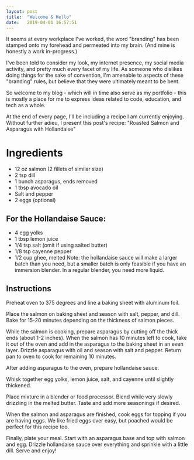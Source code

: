 ```yaml
---
layout: post
title:  "Welcome & Hello"
date:   2019-04-01 16:57:51
---
```


It seems at every workplace I've worked, the word "branding" has been stamped onto my forehead and permeated into my brain. (And mine is honestly a work in-progress.)

I've been told to consider my look, my internet presence, my social media activity, and pretty much every facet of my life. As someone who dislikes doing things for the sake of convention, I'm amenable to aspects of these "branding" rules, but believe that they were ultimately meant to be bent.

So welcome to my blog - which will in time also serve as my portfolio - this is mostly a place for me to express ideas related to code, education, and tech as a whole.

At the end of every page, I'll be including a recipe I am currently enjoying. Without further adieu, I present this post's recipe: "Roasted Salmon and Asparagus with Hollandaise"

# Ingredients

* 12 oz salmon (2 fillets of similar size)
* 2 tsp dill
* 1 bunch asparagus, ends removed
* 1 tbsp avocado oil
* Salt and pepper
* 2 eggs (optional)

## For the Hollandaise Sauce:
* 4 egg yolks
* 1 tbsp lemon juice
* 1/4 tsp salt (omit if using salted butter)
* 1/8 tsp cayenne pepper
* 1/2 cup ghee, melted
Note: the hollandaise sauce will make a larger batch than you need, but a smaller batch is only feasible if you have an immersion blender. In a regular blender, you need more liquid.


## Instructions

Preheat oven to 375 degrees and line a baking sheet with aluminum foil.

Place the salmon on baking sheet and season with salt, pepper, and dill. Bake for 15-20 minutes depending on the thickness of salmon pieces.

While the salmon is cooking, prepare asparagus by cutting off the thick ends (about 1-2 inches). When the salmon has 10 minutes left to cook, take it out of the oven and add in the asparagus to the baking sheet in an even layer. Drizzle asparagus with oil and season with salt and pepper. Return pan to oven to cook for remaining 10 minutes.

After adding asparagus to the oven, prepare hollandaise sauce.

Whisk together egg yolks, lemon juice, salt, and cayenne until slightly thickened.

Place mixture in a blender or food processor. Blend while very slowly drizzling in the melted butter. Taste and add more seasonings if desired.

When the salmon and asparagus are finished, cook eggs for topping if you are having eggs. We like fried eggs over easy, but poached would be perfect for this recipe too.

Finally, plate your meal. Start with an asparagus base and top with salmon and egg. Drizzle hollandaise sauce over everything and sprinkle with a little dill. Serve and enjoy!
